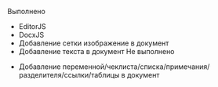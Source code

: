 Выполнено
+ EditorJS
+ DocxJS
+ Добавление сетки изображение в документ
+ Добавление текста в документ
Не выполнено





- Добавление переменной/чеклиста/списка/примечания/разделителя/ссылки/таблицы в документ


